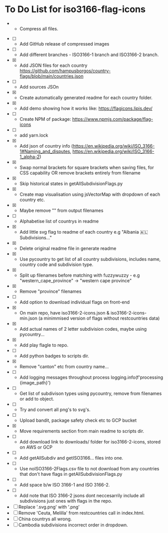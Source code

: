 # To Do List for iso3166-flag-icons

* - Compress all files.
- [ ] - Add GitHub release of compressed images
- [ ] - Add different branches - ISO3166-1 branch and ISO3166-2 branch. 
- [X] - Add JSON files for each country https://github.com/hampusborgos/country-flags/blob/main/countries.json
- [ ] - Add sources JSOn
- [X] - Create automatically generated readme for each country folder.
- [X] - Add demo showing how it works like: https://flagicons.lipis.dev/
- [ ] - Create NPM of package: https://www.npmjs.com/package/flag-icons
- [ ] - add yarn.lock
- [X] - Add json of country info (https://en.wikipedia.org/wiki/ISO_3166-1#Naming_and_disputes, https://en.wikipedia.org/wiki/ISO_3166-1_alpha-2)
- [X] - Swap normal brackets for square brackets when saving files, for CSS capability OR remove brackets entirely from filename
- [X] - Skip historical states in getAllSubdivisionFlags.py 
- [X] - Create map visualisation using jsVectorMap with dropdown of each country etc.
- [X] - Maybe remove "" from output filenames
- [ ] - Alphabetise list of countrys in readme
- [X] - Add little svg flag to readme of each country e.g "Albania 🇦🇱 Subdivisions..."
- [X] - Delete original readme file in generate readme 
- [X] - Use pycountry to get list of all country subdivisions, includes name, country code and subdivision type.
- [X] - Split up filenames before matching with fuzzywuzzy - e.g "western_cape_province" -> "western cape province"
- [X] - Remove "province" filenames
- [ ] - Add option to download individual flags on front-end
- [X] - On main repo, have iso3166-2-icons.json & iso3166-2-icons-min.json (a minimmised version of flags without restcountries data)
- [X] - Add actual names of 2 letter subdivision codes, maybe using pycountry...
- [X] - Add play flagle to repo.
- [ ] - Add python badges to scripts dir.
- [X] - Remove "canton" etc from country name...
- [ ] - Add logging messages throughout process logging.info(f'processing {image_path}')
- [ ] - Get list of subdivison types using pycountry, remove from filenames or add to object. 
- [ ] - Try and convert all png's to svg's.
- [ ] - Upload bandit, package safety check etc to GCP bucket 
- [X] - Move requirements section from main readme to scripts dir.
- [ ] - Add download link to downloads/ folder for iso3166-2-icons, stored on AWS or GCP
- [ ] - Add getAllSubdiv and getISO3166... files into one.
- [ ] - Use noISO3166-2Flags.csv file to not download from any countries that don't have flags in getAllSubdivisionFlags.py
- [ ] - Add space b/w ISO 3166-1 and ISO 3166-2.
- [ ] - Add note that ISO 3166-2 jsons dont neccesarrily include all subdivisions just 
ones with flags in the repo.
- [ ] Replace '.svg.png' with '.png'
- [ ] Remove 'Ceuta, Melilla' from restcountries call in index.html.
- [ ] China countrys all wrong.
- [ ] Cambodia subdivisions incorrect order in dropdown.
<!-- https://flagmeister.github.io/?#repoanalyzer -->